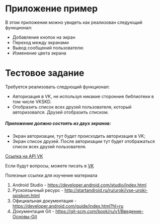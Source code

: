# Приложение пример

В этом приложении можно увидеть как реализован следующий функционал:
- Добавление кнопок на экран
- Переход между экранами
- Вывод сообщений пользователю
- Изменение цвета экрана

# Тестовое задание

Требуется реализовать следующий функционал:
- Авторизация в VK, не используя никакие сторонние библиотеки в том числе VKSKD. 
- Отобразить список всех друзей пользователя, который авторизовался. Друзей отобразить списком. 

##### Приложение должно состоять из двух экранов:

- Экран авторизации, тут будет происходить авторизация в VK;
- Экран список друзей. После авторизации тут будет отображаться список всех друзей пользователя. 

[Ссылка на API VK](https://vk.com/dev/access_token)

Если будут вопросы, можете писать в [VK](https://vk.com/romankov94)

Полезные ссылки для изучение материала 
1. Android Studio -  https://developer.android.com/studio/index.html
2. Рускоязычный ресурс - http://startandroid.ru/ru/uroki/vse-uroki-spiskom.html
3. Официальная документация - https://developer.android.com/guide/index.html?hl=ru
4. Документация Git - https://git-scm.com/book/ru/v1/Введение-Основы-Git
